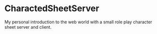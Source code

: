 # CharactedSheetServer
My personal introduction to the web world with a small role play character sheet server and client.
